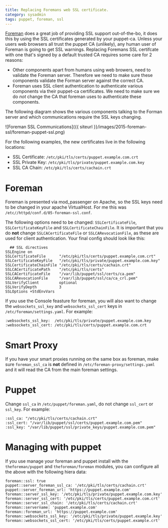```yaml
---
title: Replacing Foremans web SSL certificate.
category: sysadmin
tags: puppet, foreman, ssl
---
```


[Foreman](http://theforeman.org/) does a great job of providing SSL support out-of-the-bo, it does this by using the SSL certificates generated by your puppet-ca. Unless your users web browsers all trust the puppet CA (unlikely), any human user of Foreman is going to get SSL warnings. Replacing Foremans SSL certifcate with one that's signed by a default trusted CA requires some care for 2 reasons:

 * Other components apart from humans using web browers, need to validate the Foreman server. Therefore we need to make sure these components validate the Forman server against the correct CA.
 * Foreman uses SSL client authentication to authenticate various components via their puppet-ca certificates. We need to make sure we do *not* change the CA that foreman uses to authenticate these components.

The following diagram shows the various components talking to the Forman server and which communications require the SSL keys changing.

![Foreman SSL Communications]({{ siteurl }}/images/2015-foreman-ssl/foreman-puppet-ssl.png)

For the following examples, the new certificates live in the following locations:

 * SSL Certificate: `/etc/pki/tls/certs/puppet.example.com.crt`
 * SSL Private Key: `/etc/pki/tls/private/puppet.example.com.key`
 * SSL CA Chain:    `/etc/pki/tls/certs/cachain.crt`


Foreman
=======

Foreman is presented via mod_passenger on Apache, so the SSL keys need to be changed in your apache VirtualHost. For me this was `/etc//httpd/conf.d/05-foreman-ssl.conf`.

The following options need to be changed: `SSLCertificateFile`, `SSLCertificateKeyFile` and `SSLCertificateChainFile`.
It is important that you do **not** change `SSLCACertificateFile` or `SSLCARevocationFile`, as these are used for client authentication. Your final config should look like this:

```
  ## SSL directives
SSLEngine on
SSLCertificateFile      "/etc/pki/tls/certs/puppet.example.com.crt"
SSLCertificateKeyFile   "/etc/pki/tls/private/puppet.example.com.key"
SSLCertificateChainFile "/etc/pki/tls/certs/cachain.crt"
SSLCACertificatePath    "/etc/pki/tls/certs"
SSLCACertificateFile    "/var/lib/puppet/ssl/certs/ca.pem"
SSLCARevocationFile     "/var/lib/puppet/ssl/ca/ca_crl.pem"
SSLVerifyClient         optional
SSLVerifyDepth          3
SSLOptions +StdEnvVars
```


If you use the Console feasture for foreman, you will also want to change the `websockets_ssl_key` and `websockets_ssl_cert` keys in `/etc/foreman/settings.yaml`. For example:

```
:websockets_ssl_key:  /etc/pki/tls/private/puppet.example.com.key
:websockets_ssl_cert: /etc/pki/tls/certs/puppet.example.com.crt
```

Smart Proxy
===========

If you have your smart proxies running on the same box as foreman, make sure
`foreman_ssl_ca` is **not** defined in `/etc/foreman-proxy/settings.yaml` and
it will read the CA from the main foreman settings.

Puppet
======

Change `ssl_ca` in `/etc/puppet/foreman.yaml`, do not change `ssl_cert` or `ssl_key`. For example:

```
:ssl_ca: "/etc/pki/tls/certs/cachain.crt"
:ssl_cert: "/var/lib/puppet/ssl/certs/puppet.example.com.pem"
:ssl_key: "/var/lib/puppet/ssl/private_keys/puppet.example.com.pem"
```


Managing with puppet
====================

If you use manage your foreman and puppet install with the `theforeman/puppet`
and `theforeman/foreman` modules, you can configure all the above with the
following hiera data:

```
foreman::ssl: true
puppet::server_foreman_ssl_ca: '/etc/pki/tls/certs/cachain.crt'
puppet::server_foreman_url: 'https://puppet.example.com'
foreman::server_ssl_key: '/etc/pki/tls/private/puppet.example.com.key'
foreman::server_ssl_cert: '/etc/pki/tls/certs/puppet.example.com.crt'
foreman::server_ssl_chain: '/etc/pki/tls/certs/cachain.crt'
foreman::servername: 'puppet.example.com'
foreman::foreman_url: 'https://puppet.example.com'
foreman::websockets_ssl_key: '/etc/pki/tls/private/puppet.example.key'
foreman::websockets_ssl_cert: '/etc/pki/tls/certs/puppet.example.crt'
```












